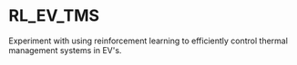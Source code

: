 # RL_EV_TMS
 Experiment with using reinforcement learning to efficiently control thermal management systems in EV's. 
